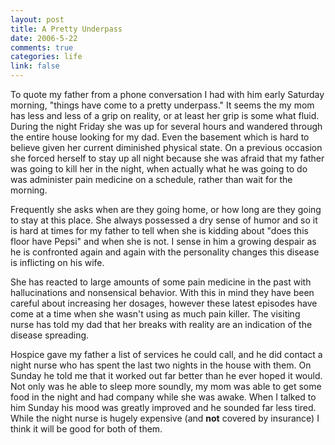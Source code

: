 ```yaml
--- 
layout: post
title: A Pretty Underpass
date: 2006-5-22
comments: true
categories: life
link: false
---
```

To quote my father from a phone conversation I had with him early Saturday morning, "things have come to a pretty underpass." It seems the my mom has less and less of a grip on reality, or at least her grip is some what fluid. During the night Friday she was up for several hours and wandered through the entire house looking for my dad. Even the basement which is hard to believe given her current diminished physical state. On a previous occasion she forced herself to stay up all night because she was afraid that my father was going to kill her in the night, when actually what he was going to do was administer pain medicine on a schedule, rather than wait for the morning.

Frequently she asks when are they going home, or how long are they going to stay at this place. She always possessed a dry sense of humor and so it is hard at times for my father to tell when she is kidding about "does this floor have Pepsi" and when she is not. I sense in him a growing despair as he is confronted again and again with the personality changes this disease is inflicting on his wife.

She has reacted to large amounts of some pain medicine in the past with hallucinations and nonsensical behavior. With this in mind they have been careful about increasing her dosages, however these latest episodes have come at a time when she wasn't using as much pain killer. The visiting nurse has told my dad that her breaks with reality are an indication of the disease spreading.

Hospice gave my father a list of services he could call, and he did contact a night nurse who has spent the last two nights in the house with them. On Sunday he told me that it worked out far better than he ever hoped it would. Not only was he able to sleep more soundly, my mom was able to get some food in the night and had company while she was awake.  When I talked to him Sunday his mood was greatly improved and he sounded far less tired.  While the night nurse is hugely expensive (and <strong>not</strong> covered by insurance) I think it will be good for both of them.
